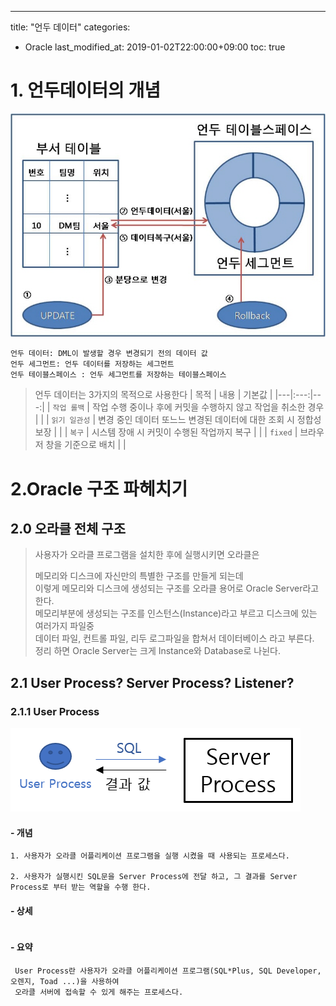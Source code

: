 ---
title: "언두 데이터"
categories: 
  - Oracle
last_modified_at: 2019-01-02T22:00:00+09:00
toc: true


# 1. 언두데이터의 개념
![Alt text](/assets/images/undo1.png "Oracle 12c")
```
언두 데이터: DML이 발생할 경우 변경되기 전의 데이터 값
언두 세그먼트: 언두 데이터를 저장하는 세그먼트
언두 테이블스페이스 : 언두 세그먼트를 저장하는 테이블스페이스
```
> 언두 데이터는 3가지의 목적으로 사용한다
| 목적 | 내용 | 기본값 |
|---|:---:|---:|
| `작업 롤백` | 작업 수행 중이나 후에 커밋을 수행하지 않고 작업을 취소한 경우 |  |
| `읽기 일관성` | 변경 중인 데이터 또느느 변경된 데이터에 대한 조회 시 정합성 보장 |  |
| `복구` | 시스템 장애 시 커밋이 수행된 작업까지 복구 |  |
| `fixed` | 브라우저 창을 기준으로 배치 |  |

#  2.Oracle 구조 파헤치기

## 2.0 오라클 전체 구조
> 사용자가 오라클 프로그램을 설치한 후에 실행시키면 오라클은  
>   
> 메모리와 디스크에 자신만의 특별한 구조를 만들게 되는데  
> 이렇게 메모리와 디스크에 생성되는 구조를 오라클 용어로 Oracle Server라고 한다.  
> 메모리부분에 생성되는 구조를 인스턴스(Instance)라고 부르고 디스크에 있는 여러가지 파일중   
> 데이터 파일, 컨트롤 파일, 리두 로그파일을 합쳐서 데이터베이스 라고 부른다.  
> 정리 하면 Oracle Server는 크게 Instance와 Database로 나뉜다.

## 2.1 User Process? Server Process? Listener?

### 2.1.1 User Process
![Alt text](/assets/images/UserProcessServerProcss.png "Oracle 12c")


#### - 개념
```
1. 사용자가 오라클 어플리케이션 프로그램을 실행 시켰을 때 사용되는 프로세스다. 

2. 사용자가 실행시킨 SQL문을 Server Process에 전달 하고, 그 결과를 Server Process로 부터 받는 역할을 수행 한다.
```

#### - 상세
```
```
#### - 요약
```
 User Process란 사용자가 오라클 어플리케이션 프로그램(SQL*Plus, SQL Developer, 오렌지, Toad ...)을 사용하여  
 오라클 서버에 접속할 수 있게 해주는 프로세스다.
```